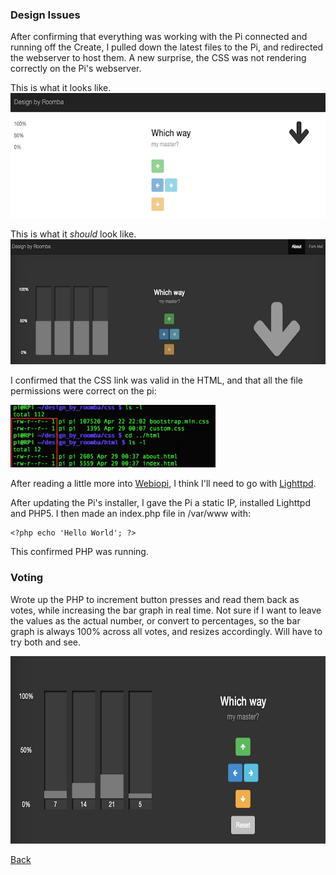 ### Design Issues

After confirming that everything was working with the Pi connected and running off the Create, I pulled down the latest files to the Pi, and redirected the webserver to host them. A new surprise, the CSS was not rendering correctly on the Pi's webserver.

This is what it looks like.<br>
<a href="img/nonworking_css.png"><img src="img/nonworking_css.png" height="200"></a>

This is what it <em>should</em> look like.<br>
<a href="img/working_css.png"><img src="img/working_css.png" height="200"></a>

I confirmed that the CSS link was valid in the HTML, and that all the file permissions were correct on the pi:

<img src="img/file_permissions.png" height="100">

After reading a little more into <a href="https://code.google.com/p/webiopi/">Webiopi</a>, I think I'll need to go with <a href="http://www.penguintutor.com/linux/light-webserver">Lighttpd</a>.

After updating the Pi's installer, I gave the Pi a static IP, installed Lighttpd and PHP5. I then made an index.php file in /var/www with:

    <?php echo 'Hello World'; ?>
    
This confirmed PHP was running.

### Voting

Wrote up the PHP to increment button presses and read them back as votes, while increasing the bar graph in real time. Not sure if I want to leave the values as the actual number, or convert to percentages, so the bar graph is always 100% across all votes, and resizes accordingly. Will have to try both and see.

<a href="img/voting.png"><img src="img/voting.png" height="300"></a>

[Back](27.md)
